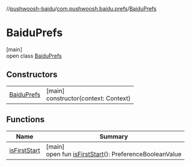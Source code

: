 //[pushwoosh-baidu](../../../index.md)/[com.pushwoosh.baidu.prefs](../index.md)/[BaiduPrefs](index.md)

# BaiduPrefs

[main]\
open class [BaiduPrefs](index.md)

## Constructors

| | |
|---|---|
| [BaiduPrefs](-baidu-prefs.md) | [main]<br>constructor(context: Context) |

## Functions

| Name | Summary |
|---|---|
| [isFirstStart](is-first-start.md) | [main]<br>open fun [isFirstStart](is-first-start.md)(): PreferenceBooleanValue |
